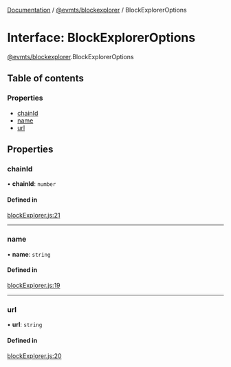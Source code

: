 [Documentation](../README.md) / [@evmts/blockexplorer](../modules/evmts_blockexplorer.md) / BlockExplorerOptions

# Interface: BlockExplorerOptions

[@evmts/blockexplorer](../modules/evmts_blockexplorer.md).BlockExplorerOptions

## Table of contents

### Properties

- [chainId](evmts_blockexplorer.BlockExplorerOptions.md#chainid)
- [name](evmts_blockexplorer.BlockExplorerOptions.md#name)
- [url](evmts_blockexplorer.BlockExplorerOptions.md#url)

## Properties

### chainId

• **chainId**: `number`

#### Defined in

[blockExplorer.js:21](https://github.com/evmts/evmts-monorepo/blob/main/packages/blockexplorer/src/blockExplorer.js#L21)

___

### name

• **name**: `string`

#### Defined in

[blockExplorer.js:19](https://github.com/evmts/evmts-monorepo/blob/main/packages/blockexplorer/src/blockExplorer.js#L19)

___

### url

• **url**: `string`

#### Defined in

[blockExplorer.js:20](https://github.com/evmts/evmts-monorepo/blob/main/packages/blockexplorer/src/blockExplorer.js#L20)
